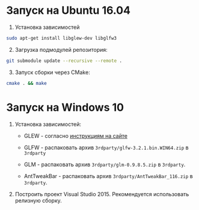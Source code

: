 # Запуск на Ubuntu 16.04

1. Установка зависимостей
```bash
sudo apt-get install libglew-dev libglfw3
```

2. Загрузка подмодулей репозитория:
```bash
git submodule update --recursive --remote .
```

3. Запуск сборки через CMake:
```bash
cmake . && make
```

# Запуск на Windows 10

1. Установка зависимостей:

    * GLEW - согласно [инструкциям на сайте](http://glew.sourceforge.net/install.html)

    * GLFW - распаковать архив `3rdparty/glfw-3.2.1.bin.WIN64.zip` в `3rdparty`

    * GLM - распаковать архив `3rdparty/glm-0.9.8.5.zip` в `3rdparty`.

    * AntTweakBar - распаковать архив `3rdparty/AntTweakBar_116.zip` в `3rdparty`.

2. Построить проект Visual Studio 2015. Рекомендуется использовать релизную сборку. 

